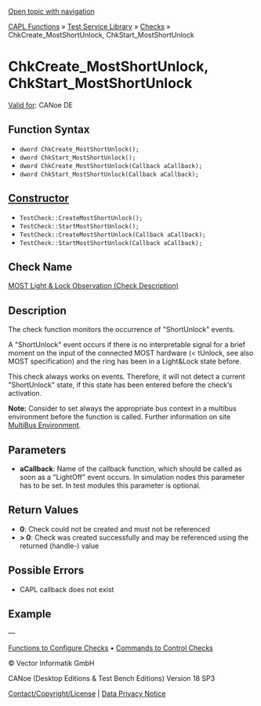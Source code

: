 [Open topic with navigation](../../../../../CANoeDEFamily.htm#Topics/CAPLFunctions/Test/Functions/CAPLfunctionChkCreateMostShortUnlock.md)

[CAPL Functions](../../CAPLfunctions.md) » [Test Service Library](../CAPLfunctionsTSLOverview.md) » [Checks](../CAPLfunctionsTSLCheckOverview.md) » ChkCreate_MostShortUnlock, ChkStart_MostShortUnlock

# ChkCreate_MostShortUnlock, ChkStart_MostShortUnlock

[Valid for](../../../Shared/FeatureAvailability.md):  CANoe DE

## Function Syntax

- `dword ChkCreate_MostShortUnlock();`
- `dword ChkStart_MostShortUnlock();`
- `dword ChkCreate_MostShortUnlock(Callback aCallback);`
- `dword ChkStart_MostShortUnlock(Callback aCallback);`

## [Constructor](../../../Shared/CAPL/General/ClassesAndObjects.md)

- `TestCheck::CreateMostShortUnlock();`
- `TestCheck::StartMostShortUnlock();`
- `TestCheck::CreateMostShortUnlock(Callback aCallback);`
- `TestCheck::StartMostShortUnlock(Callback aCallback);`

## Check Name

[MOST Light & Lock Observation (Check Description)](../../../TestCommands/CheckDescriptions/CDMOSTLightLockObservation.md)

## Description

The check function monitors the occurrence of "ShortUnlock" events.

A "ShortUnlock" event occurs if there is no interpretable signal for a brief moment on the input of the connected MOST hardware (< tUnlock, see also MOST specification) and the ring has been in a Light&Lock state before.

This check always works on events. Therefore, it will not detect a current "ShortUnlock" state, if this state has been entered before the check’s activation.

**Note:** Consider to set always the appropriate bus context in a multibus environment before the function is called. Further information on site [MultiBus Environment](../../../Shared/CAPL/General/TestMultiBusEnvironment.md).

## Parameters

- **aCallback**: Name of the callback function, which should be called as soon as a "LightOff" event occurs. In simulation nodes this parameter has to be set. In test modules this parameter is optional.

## Return Values

- **0**: Check could not be created and must not be referenced
- **> 0**: Check was created successfully and may be referenced using the returned (handle-) value

## Possible Errors

- CAPL callback does not exist

## Example

—

[Functions to Configure Checks](../CAPLfunctionsTSLConfigurationFunctions.md) • [Commands to Control Checks](../CAPLfunctionsTSLCheckControlCommands.md)

© Vector Informatik GmbH

CANoe (Desktop Editions & Test Bench Editions) Version 18 SP3

[Contact/Copyright/License](../../../Shared/ContactCopyrightLicense.md) | [Data Privacy Notice](https://www.vector.com/int/en/company/get-info/privacy-policy/)